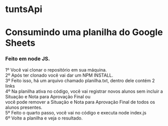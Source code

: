 # tuntsApi
**<h1>Consumindo uma planilha do Google Sheets</h1>**

<h3>Feito em node JS.</h3>

1º Você vai clonar o repositório em sua máquina. </br>
2º Após ter clonado você vai dar um NPM INSTALL. </br>
3º Feito isso, há um arquivo chamado planilha.txt, dentro dele contém 2 links </br>
4º Na planilha ativa no código, você vai registrar novos alunos sem incluir a Situação e Nota para Aprovação Final ou  
  você pode remover a Situação e Nota para Aprovação Final de todos os alunos presentes. </br>
5º Feito o quarto passo, você vai no código e executa node index.js </br>
6º Volte a planilha e veja o resultado. </br>
